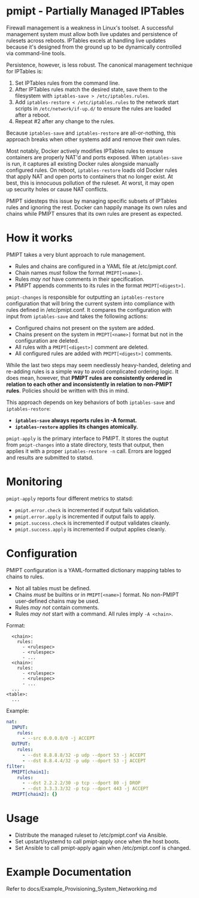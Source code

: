 pmipt - Partially Managed IPTables
===========

Firewall management is a weakness in Linux's toolset. A successful  
management system must allow both live updates and persistence of  
rulesets across reboots. IPTables excels at handling live updates  
because it's designed from the ground up to be dynamically controlled  
via command-line tools.

Persistence, however, is less robust. The canonical management technique  
for IPTables is:

1. Set IPTables rules from the command line.
2. After IPTables rules match the desired state, save them to the  
   filesystem with `iptables-save > /etc/iptables.rules`.
3. Add `iptables-restore < /etc/iptables.rules` to the network start  
   scripts in `/etc/network/if-up.d/` to ensure the rules are loaded   
   after a reboot.
4. Repeat #2 after any change to the rules.

Because `iptables-save` and `iptables-restore` are all-or-nothing, this  
approach breaks when other systems add and remove their own rules.

Most notably, Docker actively modifies IPTables rules to ensure   
containers are properly NAT'd and ports exposed. When `iptables-save`  
is run, it captures all existing Docker rules alongside manually   
configured rules. On reboot, `iptables-restore` loads old Docker rules  
that apply NAT and open ports to containers that no longer exist. At  
best, this is innocuous pollution of the ruleset. At worst, it may open  
up security holes or cause NAT conflicts.

PMIPT sidesteps this issue by managing specific subsets of IPTables  
rules and ignoring the rest. Docker can happily manage its own rules and   
chains while PMIPT ensures that its own rules are present as expected.

How it works
============

PMIPT takes a very blunt approach to rule management.  
- Rules and chains are configured in a YAML file at /etc/pmipt.conf.  
- Chain names *must* follow the format `PMIPT[<name>]`.  
- Rules *may not* have comments in their specification.  
- PMIPT appends comments to its rules in the format `PMIPT[<digest>]`.  

`pmipt-changes` is responsible for outputting an `iptables-restore`  
configuration that will bring the current system into compliance with  
rules defined in /etc/pmipt.conf. It compares the configuration with  
input from `iptables-save` and takes the following actions:  
- Configured chains not present on the system are added.  
- Chains present on the system in `PMIPT[<name>]` format but not in the  
  configuration are deleted.  
- All rules with a `PMIPT[<digest>]` comment are deleted.  
- All configured rules are added with `PMIPT[<digest>]` comments.  

While the last two steps may seem needlessly heavy-handed, deleting and  
re-adding rules is a simple way to avoid complicated ordering logic. It  
does mean, however, that **PMIPT rules are consistently ordered in  
relation to each other and inconsistently in relation to non-PMIPT  
rules**. Policies should be written with this in mind.  

This approach depends on key behaviors of both `iptables-save` and  
`iptables-restore`:  
- **`iptables-save` always reports rules in -A format.**  
- **`iptables-restore` applies its changes atomically.**  

`pmipt-apply` is the primary interface to PMIPT. It stores the ouptut  
from `pmipt-changes` into a state directory, tests that output, then  
applies it with a proper `iptables-restore -n` call. Errors are logged  
and results are submitted to statsd.

Monitoring
==========

`pmipt-apply` reports four different metrics to statsd:
- `pmipt.error.check` is incremented if output fails validation.
- `pmipt.error.apply` is incremented if output fails to apply.
- `pmipt.success.check` is incremented if output validates cleanly.
- `pmipt.success.apply` is incremented if output applies cleanly.

Configuration
=============

PMIPT configuration is a YAML-formatted dictionary mapping tables to  
chains to rules.
- Not all tables must be defined.
- Chains *must* be builtins or in `PMIPT[<name>]` format. No non-PMIPT  
  user-defined chains may be used.
- Rules *may not* contain comments.
- Rules *may not* start with a command. All rules imply `-A <chain>`.

Format:
```<table>:
  <chain>:
    rules:
      - <rulespec>
      - <rulespec>
      - ...
  <chain>:
    rules:
      - <rulespec>
      - <rulespec>
      - ...
  ...
<table>:
  ...
```

Example:
```yaml
nat:
  INPUT:
    rules:
      - --src 0.0.0.0/0 -j ACCEPT
  OUTPUT:
    rules:
      - --dst 8.8.8.8/32 -p udp --dport 53 -j ACCEPT
      - --dst 8.8.4.4/32 -p udp --dport 53 -j ACCEPT
filter:
  PMIPT[chain1]:
    rules:
      - --dst 2.2.2.2/30 -p tcp --dport 80 -j DROP
      - --dst 3.3.3.3/32 -p tcp --dport 443 -j ACCEPT
  PMIPT[chain2]: {}
```


Usage
=====

- Distribute the managed ruleset to /etc/pmipt.conf via Ansible.
- Set upstart/systemd to call pmipt-apply once when the host boots.
- Set Ansible to call pmipt-apply again when /etc/pmipt.conf is changed.

Example Documentation
=====================
Refer to docs/Example_Provisioning_System_Networking.md

